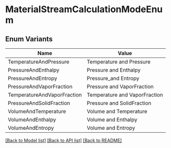 # MaterialStreamCalculationModeEnum

## Enum Variants

| Name | Value |
|---- | -----|
| TemperatureAndPressure | Temperature and Pressure |
| PressureAndEnthalpy | Pressure and Enthalpy |
| PressureAndEntropy | Pressure_and Entropy |
| PressureAndVaporFraction | Pressure and VaporFraction |
| TemperatureAndVaporFraction | Temperature and VaporFraction |
| PressureAndSolidFraction | Pressure and SolidFraction |
| VolumeAndTemperature | Volume and Temperature |
| VolumeAndEnthalpy | Volume and Enthalpy |
| VolumeAndEntropy | Volume and Entropy |


[[Back to Model list]](../README.md#documentation-for-models) [[Back to API list]](../README.md#documentation-for-api-endpoints) [[Back to README]](../README.md)


